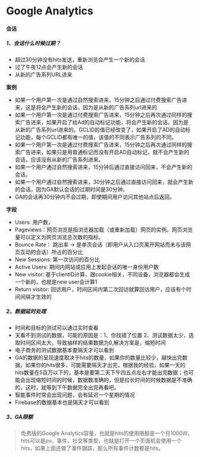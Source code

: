 # Google Analytics




#### 会话

##### 1、会话什么时候过期？

* 超过30分钟没有hits发送，重新浏览会产生一个新的会话
* 过了午夜12点会产生新的会话
* 从新的广告系列URL进来

**案例**

* 如果一个用户第一次是通过自然搜索进来，15分钟之后通过付费搜索广告进来，这是将会产生新的会话，因为是从新的广告系列url进来的
* 如果一个用户第一次是通过付费搜索广告进来，15分钟之后再次通过同样的搜索广告进来，如果开启了给Ad的自动标记功能，将会产生新的会话，因为是从新的广告系列url进来的。GCLID的值已经改变了，如果开启了AD的自动标记功能，每个GCLID都有唯一的值，该值的不同表示广告系列的不同。
* 如果一个用户第一次是通过付费搜索广告进来，15分钟之后再次通过同样的搜索广告进来，如果只是用普通标记而没有开启AD自动标记，就不会产生新的会话，应该没有从新的广告系列进来。
* 如果一个用户通过自然搜索进来，15分钟后通过直接访问回来，不会产生新的会话。
* 如果一个用户通过自然搜索进来，30分钟之后通过直接访问回来，就会产生新的会话，因为GA默认会话的过期时间是30分钟。
* GA的会话再30分钟内不会过期，即使期间用户访问其他站点后返回。

**字段**

* Users: 用户数，
* Pageviews：网页浏览是指浏览器加载（或重新加载）网页的实例。网页浏览量可以定义为网页浏览总次数的指标。
* Bounce Rate： 跳出率 -> 是单页会话（即用户从入口页离开网站而未与该网页互动的会话）所占的百分比
* New Sessions: 第一次访问的百分比
* Active Users: 期间内网站或应用上发起会话的唯一身份用户数
* New visitor: 基于clientID计算，跟cookie相关，不同设备，浏览器都会生成一个新的，也就是new user会计算1
* Return visitor: 回访用户，时间区间内第二次回访就算回访用户，应该有个时间间隔才生效的


##### 2、数据延时处理

* 时间和目标的测试可以通过实时查看
* 天看不到测试的数据，可能的原因是：1、你找错了位置 2、测试数据太少，选取时间区间太大，导致抽样的结果数据为0,解决方案是，缩短时间
* 电子商务的测试数据基本要隔天才可以看到
* GA的数据的呈现速度取决于hits的数量，如果你的数量比较少，越快出完数据，如果你的hits很多，可能需要隔天才出完，根据我的经验，如果一天的hits数量在5百万以下的，基本是要第二天下午四五点左右才能出完数据；也可能会出现缩短时间的时候，数据数准确的，但是拉长时间的时候数据是不准确的，这时，就等到下午数据完全出完再看吧。
* 智能事件时常会出现问题，会有延迟一个星期的情况
* Firebase的数据基本也是隔天才可以看到

##### 3、GA限额

> 免费版的Google Analytics容量，也就是hits的使用限额是一个月1000W。hits可以是pv，事件，社交等类型，也就是打开一个页面机会使用一个hits，如果上面还做了事件跟踪，那么所有事件计数都是hits。



